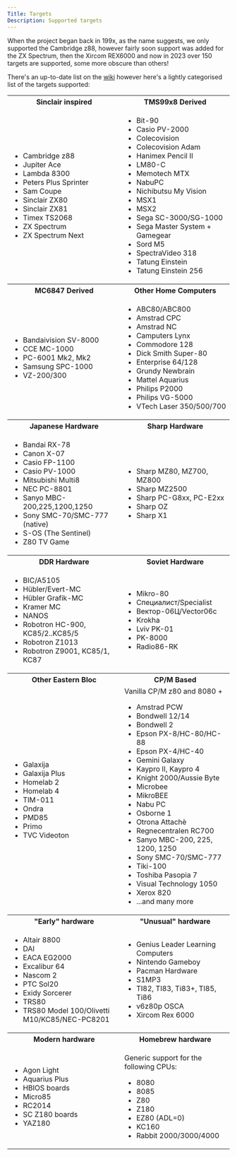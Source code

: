```yaml
---
Title: Targets
Description: Supported targets
---
```


When the project began back in 199x, as the name suggests, we only 
supported the Cambridge z88, however fairly soon support was added 
for the ZX Spectrum, then the Xircom REX6000 and now in 2023 over 150
 targets are supported, some more obscure than others!

There's an up-to-date list on the [wiki](https://github.com/z88dk/z88dk/wiki/Platform) however here's a lightly categorised list of the targets supported:

<table>
<tr>
    <th>Sinclair inspired</th>
    <th>TMS99x8 Derived</th>
</tr>
<tr>
    <td>
        <ul>
            <li>Cambridge z88</li>
            <li>Jupiter Ace</li>
            <li>Lambda 8300</li>
            <li>Peters Plus Sprinter</li>
            <li>Sam Coupe</li>
            <li>Sinclair ZX80</li>
            <li>Sinclair ZX81</li>
            <li>Timex TS2068</li>
            <li>ZX Spectrum</li>
            <li>ZX Spectrum Next</li>
        </ul>
    </td>
    <td>
        <ul>
            <li>Bit-90</li>
            <li>Casio PV-2000</li>
            <li>Colecovision</li>
            <li>Colecovision Adam</li>
            <li>Hanimex Pencil II</li>
            <li>LM80-C</li>
            <li>Memotech MTX</li>
            <li>NabuPC</li>
            <li>Nichibutsu My Vision</li>
            <li>MSX1</li>
            <li>MSX2</li>
            <li>Sega SC-3000/SG-1000</li>
            <li>Sega Master System + Gamegear</li>
            <li>Sord M5</li>
            <li>SpectraVideo 318</li>
            <li>Tatung Einstein</li>
            <li>Tatung Einstein 256</li>
        </ul>
    </tr>
<tr><th>MC6847 Derived</th><th>Other Home Computers</th></tr>
<tr>
    <td>
        <ul>
            <li>Bandaivision SV-8000</li>
            <li>CCE MC-1000</li>
            <li>PC-6001 Mk2, Mk2</li>
            <li>Samsung SPC-1000</li>
            <li>VZ-200/300</li>
        </ul>
    </td>
    <td>
        <ul>
            <li>ABC80/ABC800</li>
            <li>Amstrad CPC</li>
            <li>Amstrad NC</li>
            <li>Camputers Lynx</li>
            <li>Commodore 128</li>
            <li>Dick Smith Super-80</li>
            <li>Enterprise 64/128</li>
            <li>Grundy Newbrain</li>
            <li>Mattel Aquarius</li>
            <li>Philips P2000</li>
            <li>Philips VG-5000</li>
            <li>VTech Laser 350/500/700</li>
            </li>
        </ul>
    </td>
</tr>
<tr><th>Japanese Hardware</th><th>Sharp Hardware</h><tr>
<tr>
    <td>
        <ul>
            <li>Bandai RX-78</li>
            <li>Canon X-07</li>
            <li>Casio FP-1100</li>
            <li>Casio PV-1000</li>
            <li>Mitsubishi Multi8</li>
            <li>NEC PC-8801</li>
            <li>Sanyo MBC-200,225,1200,1250</li>
            <li>Sony SMC-70/SMC-777 (native)</li>
            <li>S-OS (The Sentinel)</li>
            <li>Z80 TV Game</li>
        </ul>
    </td>
    <td>
        <ul>
            <li>Sharp MZ80, MZ700, MZ800</li>
            <li>Sharp MZ2500</li>
            <li>Sharp PC-G8xx, PC-E2xx</li>
            <li>Sharp OZ</li>
            <li>Sharp X1</li>
        </ul>
    </td>
</tr>
<tr><th>DDR Hardware</th><th>Soviet Hardware</th><tr>
<tr>
    <td>
        <ul>
            <li>BIC/A5105</li>
            <li>Hübler/Evert-MC</li>
            <li>Hübler Grafik-MC</li>
            <li>Kramer MC</li>
            <li>NANOS</li>
            <li>Robotron HC-900, KC85/2..KC85/5</li>
            <li>Robotron Z1013</li>
            <li>Robotron Z9001, KC85/1, KC87</li>
        </ul>
    </td>
    <td>
        <ul>
            <li>Mikro-80</li>
            <li>Специалист/Specialist</li>
            <li>Вектор-06Ц/Vector06c</li>
            <li>Krokha</li>
            <li>Lviv PK-01</li>
            <li>PK-8000</li>
            <li>Radio86-RK</li>
        </ul>
    </td>
<tr>
    <th>Other Eastern Bloc</th>
    <th>CP/M Based</th>
</tr>
<tr>
    <td>
        <ul>
            <li>Galaxija</li>
            <li>Galaxija Plus</li>
            <li>Homelab 2</li>
            <li>Homelab 4</li>
            <li>TIM-011</li>
            <li>Ondra</li>
            <li>PMD85</li>
            <li>Primo</li>
            <li>TVC Videoton</li>
        </ul>
    </td>
    <td>
        Vanilla CP/M z80 and 8080 +
        <ul>
            <li>Amstrad PCW</li>
            <li>Bondwell 12/14</li>
            <li>Bondwell 2</li>
            <li>Epson PX-8/HC-80/HC-88</li>
            <li>Epson PX-4/HC-40</li>
            <li>Gemini Galaxy</li>
            <li>Kaypro II, Kaypro 4</li>
            <li>Knight 2000/Aussie Byte</li>
            <li>Microbee</li>
            <li>MikroBEE</li>
            <li>Nabu PC</li>
            <li>Osborne 1</li>
            <li>Otrona Attachè</li>
            <li>Regnecentralen RC700</li>
            <li>Sanyo MBC-200, 225, 1200, 1250</li>
            <li>Sony SMC-70/SMC-777</li>
            <li>Tiki-100</li>
            <li>Toshiba Pasopia 7</li>
            <li>Visual Technology 1050</li>
            <li>Xerox 820</li>
            <li>...and many more</li>
        </ul>
    </td>
</tr>
<tr>
    <th>"Early" hardware</th>
    <th>"Unusual" hardware</th>
</tr>
<tr>
    <td>
        <ul>
            <li>Altair 8800</li>
            <li>DAI</li>
            <li>EACA EG2000</li>
            <li>Excalibur 64</li>
            <li>Nascom 2</li>
            <li>PTC Sol20</li>
            <li>Exidy Sorcerer</li>
            <li>TRS80</li>
            <li>TRS80 Model 100/Olivetti M10/KC85/NEC-PC8201</li>
        </ul>
    </td>
    <td>
        <ul>
            <li>Genius Leader Learning Computers</li>
            <li>Nintendo Gameboy</li>
            <li>Pacman Hardware</li>
            <li>S1MP3</li>
            <li>TI82, TI83, Ti83+, TI85, Ti86</li>
            <li>v6z80p OSCA</li>
            <li>Xircom Rex 6000</li>
        </ul>
    </td>
</tr>
<tr>
    <th>Modern hardware</th>
    <th>Homebrew hardware</th>
</tr>
<tr>
    <td>
        <ul>
            <li>Agon Light</li>
            <li>Aquarius Plus</li>
            <li>HBIOS boards</li>
            <li>Micro85</li>
            <li>RC2014</li>
            <li>SC Z180 boards</li>
            <li>YAZ180</li>
        </ul>
    </td>
    <td>
        <p>Generic support for the following CPUs:</p>
        <ul>
            <li>8080</li>
            <li>8085</li>
            <li>Z80</li>
            <li>Z180</li>
            <li>EZ80 (ADL=0)</li>
            <li>KC160</li>
            <li>Rabbit 2000/3000/4000</li>
        </ul>
    </td>
</tr>
</table>




